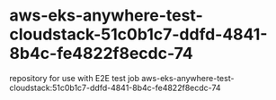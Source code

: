 # aws-eks-anywhere-test-cloudstack-51c0b1c7-ddfd-4841-8b4c-fe4822f8ecdc-74
repository for use with E2E test job aws-eks-anywhere-test-cloudstack:51c0b1c7-ddfd-4841-8b4c-fe4822f8ecdc-74
